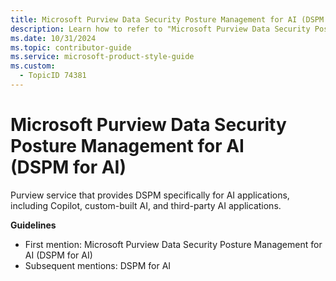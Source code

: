 ```yaml
---
title: Microsoft Purview Data Security Posture Management for AI (DSPM for AI)
description: Learn how to refer to "Microsoft Purview Data Security Posture Management for AI (DSPM for AI)" in your content.
ms.date: 10/31/2024
ms.topic: contributor-guide
ms.service: microsoft-product-style-guide
ms.custom:
  - TopicID 74381
---
```



# Microsoft Purview Data Security Posture Management for AI (DSPM for AI)

Purview service that provides DSPM specifically for AI applications, including Copilot, custom-built AI, and third-party AI applications.

**Guidelines**

- First mention: Microsoft Purview Data Security Posture Management for AI (DSPM for AI)
- Subsequent mentions: DSPM for AI

